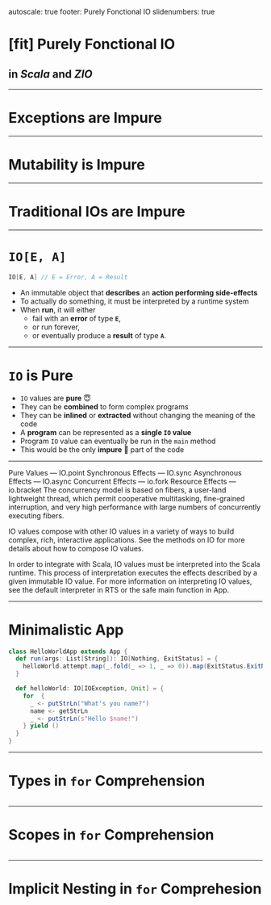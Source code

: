 autoscale: true
footer: Purely Fonctional IO
slidenumbers: true

# [fit] **Purely Fonctional IO**
## in _Scala_ and _ZIO_

---

# Exceptions are Impure

---

# Mutability is Impure

---

# Traditional IOs are Impure

---

# `IO[E, A]`

```scala
IO[E, A] // E = Error, A = Result
```

* An immutable object that **describes** an **action performing side-effects**
* To actually do something, it must be interpreted by a runtime system
* When **run**, it will either
    - fail with an **error** of type **`E`**,
    - or run forever,
    - or eventually produce a **result** of type **`A`**.

---

# `IO` is Pure


* `IO` values are **pure** :innocent:
* They can be **combined** to form complex programs
* They can be **inlined** or **extracted** without changing the meaning of the code
* A **program** can be represented as a **single `IO` value**
* Program `IO` value can eventually be run in the `main` method
* This would be the only **impure** :imp: part of the code  

---

Pure Values — IO.point
Synchronous Effects — IO.sync
Asynchronous Effects — IO.async
Concurrent Effects — io.fork
Resource Effects — io.bracket
The concurrency model is based on fibers, a user-land lightweight thread, which permit cooperative multitasking, fine-grained interruption, and very high performance with large numbers of concurrently executing fibers.

IO values compose with other IO values in a variety of ways to build complex, rich, interactive applications. See the methods on IO for more details about how to compose IO values.

In order to integrate with Scala, IO values must be interpreted into the Scala runtime. This process of interpretation executes the effects described by a given immutable IO value. For more information on interpreting IO values, see the default interpreter in RTS or the safe main function in App.

---

# Minimalistic App

```scala
class HelloWorldApp extends App {
  def run(args: List[String]): IO[Nothing, ExitStatus] = {
    helloWorld.attempt.map(_.fold(_ => 1, _ => 0)).map(ExitStatus.ExitNow(_))
  }

  def helloWorld: IO[IOException, Unit] = {
    for  {
      _ <- putStrLn("What's you name?")
      name <- getStrLn
      _ <- putStrLn(s"Hello $name!")
    } yield ()
  }
}
```

---

# Types in `for` Comprehension

```scala
```

---

# Scopes in `for` Comprehension

```scala
```

---

# Implicit Nesting in `for` Comprehesion

```scala
```
